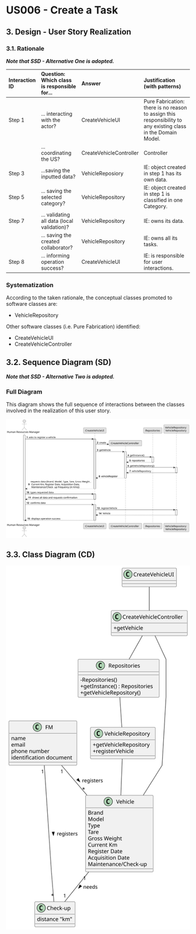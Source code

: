 # US006 - Create a Task 

## 3. Design - User Story Realization 

### 3.1. Rationale

_**Note that SSD - Alternative One is adopted.**_

| Interaction ID | Question: Which class is responsible for...   | Answer                  | Justification (with patterns)                                                                                 |
|:-------------  |:----------------------------------------------|:------------------------|:--------------------------------------------------------------------------------------------------------------|
| Step 1  		 | 	... interacting with the actor?              | CreateVehicleUI         | Pure Fabrication: there is no reason to assign this responsibility to any existing class in the Domain Model. |
| 			  		 | 	... coordinating the US?                     | CreateVehicleController | Controller                                                                                                    |
| Step 3  		 | 	...saving the inputted data?                 | VehicleReposiory        | IE: object created in step 1 has its own data.                                                                |
| Step 5  		 | 	... saving the selected category?            | VehicleRepository       | IE: object created in step 1 is classified in one Category.                                                   |
| Step 7  		 | 	... validating all data (local validation)?  | VehicleRepository       | IE: owns its data.                                                                                            | 
| 			  		 | 	... saving the created collaborator?         | VehicleRepository       | IE: owns all its tasks.                                                                                       | 
| Step 8  		 | 	... informing operation success?             | CreateVehicleUI         | IE: is responsible for user interactions.                                                                     | 

### Systematization ##

According to the taken rationale, the conceptual classes promoted to software classes are: 

* VehicleRepository

Other software classes (i.e. Pure Fabrication) identified: 

* CreateVehicleUI  
* CreateVehicleController


## 3.2. Sequence Diagram (SD)

_**Note that SSD - Alternative Two is adopted.**_

### Full Diagram

This diagram shows the full sequence of interactions between the classes involved in the realization of this user story.

![Sequence Diagram - Full](svg/us006-sequence-diagram-full.svg)

## 3.3. Class Diagram (CD)

![Class Diagram](svg/us006-class-diagram.svg)